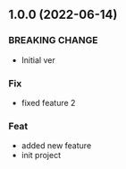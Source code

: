 ## 1.0.0 (2022-06-14)

### BREAKING CHANGE

- Initial ver

### Fix

- fixed feature 2

### Feat

- added new feature
- init project
